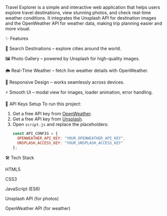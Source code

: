 Travel Explorer is a simple and interactive web application that helps users explore travel destinations, view stunning photos, and check real-time weather conditions. It integrates the Unsplash API for destination images and the OpenWeather API for weather data, making trip planning easier and more visual.

✨ Features

🔎 Search Destinations – explore cities around the world.

🖼️ Photo Gallery – powered by Unsplash for high-quality images.

🌦️ Real-Time Weather – fetch live weather details with OpenWeather.

📱 Responsive Design – works seamlessly across devices.

⚡ Smooth UI – modal view for images, loader animation, error handling.

🔑 API Keys Setup
To run this project:
1. Get a free API key from [OpenWeather](https://openweathermap.org/api).
2. Get a free API key from [Unsplash](https://unsplash.com/developers).
3. Open `script.js` and replace the placeholders:
   ```js
   const API_CONFIG = {
     OPENWEATHER_API_KEY: "YOUR_OPENWEATHER_API_KEY",
     UNSPLASH_ACCESS_KEY: "YOUR_UNSPLASH_ACCESS_KEY"
   };

🛠️ Tech Stack

HTML5

CSS3

JavaScript (ES6)

Unsplash API (for photos)

OpenWeather API (for weather)
